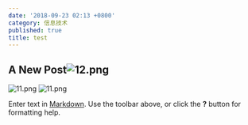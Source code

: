 ```yaml
---
date: '2018-09-23 02:13 +0800'
category: 信息技术
published: true
title: test
---
```

## A New Post![12.png]({{site.baseurl}}/source/images/2018/12.png)
![11.png]({{site.baseurl}}/source/images/2018/11.png)
![11.png]({{site.baseurl}}/source/images/2018/11.png)

Enter text in [Markdown](http://daringfireball.net/projects/markdown/). Use the toolbar above, or click the **?** button for formatting help.
